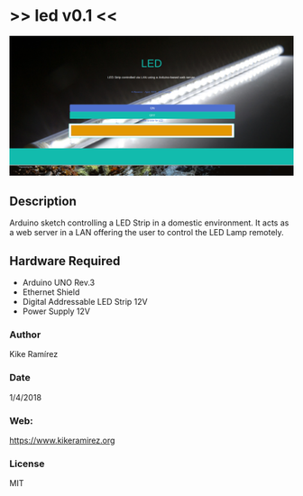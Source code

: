 # >> led v0.1 <<

![led_v01_webApp](/houseLamp_arduino_ethernet_shield/images/led_webApp.png)

## Description
Arduino sketch controlling a LED Strip in a domestic environment. It acts as a web server in a LAN offering the user to control the LED Lamp remotely.

## Hardware Required
- Arduino UNO Rev.3
- Ethernet Shield
- Digital Addressable LED Strip 12V
- Power Supply 12V

### Author
Kike Ramírez

### Date
1/4/2018

### Web: 
https://www.kikeramirez.org
  
### License
MIT
